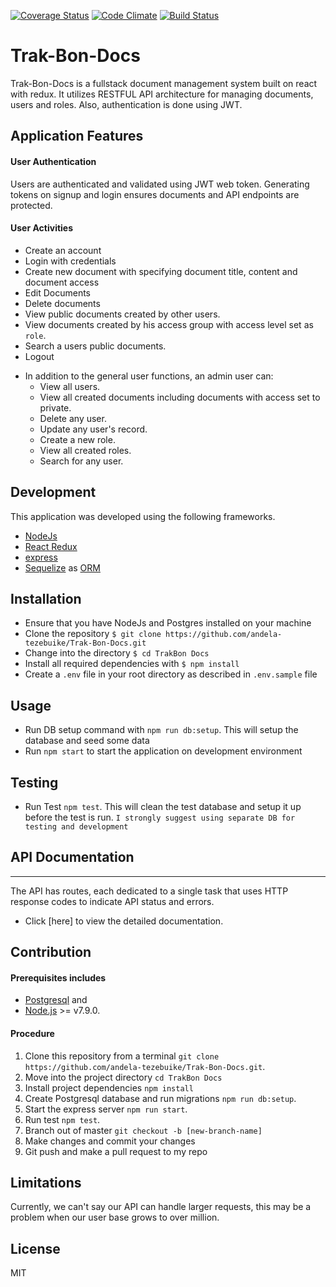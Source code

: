 [![Coverage Status](https://coveralls.io/repos/github/andela-tezebuike/Trak-Bon-Docs/badge.svg)](https://coveralls.io/github/andela-tezebuike/Trak-Bon-Docs) [![Code Climate](https://codeclimate.com/github/andela-tezebuike/Trak-Bon-Docs/badges/gpa.svg)](https://codeclimate.com/andela-tezebuike/Trak-Bon-Docs) [![Build Status](https://travis-ci.org/andela-tezebuike/Trak-Bon-Docs.svg?branch=feature%2F143671477%2Fimplement-feedback)](https://travis-ci.org/andela-tezebuike/Trak-Bon-Docs)

# Trak-Bon-Docs
Trak-Bon-Docs is a fullstack document management system built on react with redux. It utilizes RESTFUL API architecture for managing documents, users and roles. Also, authentication is done using JWT.

## Application Features
#### User Authentication
Users are authenticated and validated using JWT web token. Generating tokens on signup and login ensures documents and API endpoints are protected.

#### User Activities
*   Create an account
*   Login with credentials
*   Create new document with specifying document title, content and document access
*   Edit Documents
*   Delete documents
*   View public documents created by other users.
*   View documents created by his access group with access level set as `role`.
*   Search a users public documents.
*   Logout

-   In addition to the general user functions, an admin user can:
    -   View all users.
    -   View all created documents including documents with access set to private.
    -   Delete any user.
    -   Update any user's record.
    -   Create a new role.
    -   View all created roles.
    -   Search for any user.

## Development
This application was developed using the following frameworks.

*   [NodeJs](https://nodejs.org)
*   [React Redux](http://redux.js.org/docs/basics/UsageWithReact.html)
*   [express](https://expressjs.com/)
*   [Sequelize](https://sequelizejs.org) as [ORM](https://en.wikipedia.org/wiki/Object-relational_mapping)

## Installation
-   Ensure that you have NodeJs and Postgres installed on your machine
-   Clone the repository `$ git clone https://github.com/andela-tezebuike/Trak-Bon-Docs.git`
-   Change into the directory `$ cd TrakBon Docs`
-   Install all required dependencies with `$ npm install`
-   Create a `.env` file in your root directory as described in `.env.sample` file

## Usage
-   Run DB setup command with  `npm run db:setup`. This will setup the database and seed some data
-   Run `npm start` to start the application on development environment

## Testing
-   Run Test `npm test`. This will clean the test database and setup it up before the test is run.
` I strongly suggest using separate DB for testing and development `

## API Documentation
-----
The API has routes, each dedicated to a single task that uses HTTP response codes to indicate API status and errors.
* Click [here] to view the detailed documentation.


## Contribution
#### Prerequisites includes
-   [Postgresql](https://www.postgresql.org/) and
-   [Node.js](http://nodejs.org/) >= v7.9.0.

#### Procedure
1.  Clone this repository from a terminal `git clone https://github.com/andela-tezebuike/Trak-Bon-Docs.git`.
2.  Move into the project directory `cd TrakBon Docs`
3.  Install project dependencies `npm install`
4.  Create Postgresql database and run migrations `npm run db:setup`.
5.  Start the express server `npm run start`.
6.  Run test `npm test`.
7.  Branch out of master `git checkout -b [new-branch-name]`
8.  Make changes and commit your changes
9.  Git push and make a pull request to my repo

## Limitations
Currently, we can't say our API can handle larger requests, this may be a problem when our user base grows to over million.

## License
MIT
